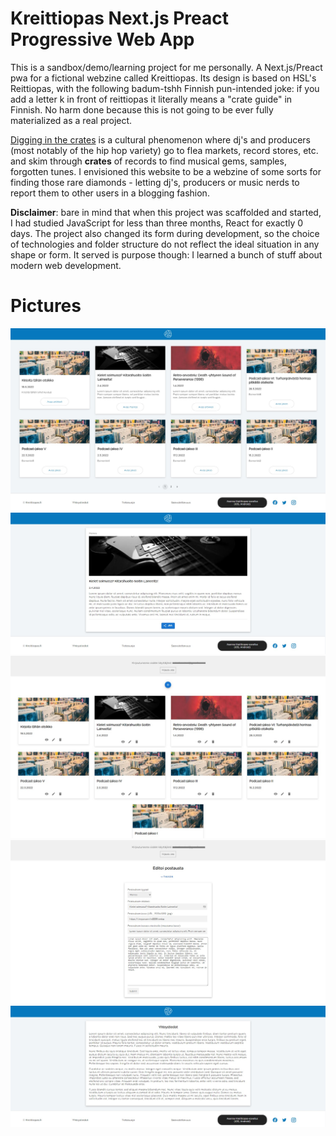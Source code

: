 # Kreittiopas Next.js Preact Progressive Web App

This is a sandbox/demo/learning project for me personally. A Next.js/Preact pwa for a fictional webzine called Kreittiopas. Its design is based on HSL's Reittiopas, with the following badum-tshh Finnish pun-intended joke: if you add a letter k in front of reittiopas it literally means a "crate guide" in Finnish. No harm done because this is not going to be ever fully materialized as a real project.

[Digging in the crates](https://www.urbandictionary.com/define.php?term=Diggin%27%20in%20the%20Crates) is a cultural phenomenon where dj's and producers (most notably of the hip hop variety) go to flea markets, record stores, etc. and skim through **crates** of records to find musical gems, samples, forgotten tunes. I envisioned this website to be a webzine of some sorts for finding those rare diamonds - letting dj's, producers or music nerds to report them to other users in a blogging fashion.

**Disclaimer**: bare in mind that when this project was scaffolded and started, I had studied JavaScript for less than three months, React for exactly 0 days. The project also changed its form during development, so the choice of technologies and folder structure do not reflect the ideal situation in any shape or form. It served is purpose though: I learned a bunch of stuff about modern web development.

# Pictures

![Kreittiopas Index Page](frontend/kreittiopas-index.jpg)
![Kreittiopas One Post](frontend/kreittiopas-post.jpg)
![Kreittiopas Admin Panel Front Page](frontend/kreittiopas-admin-panel.jpg)
![Kreittiopas Admin Panel Post Editor Page](frontend/kreittiopas-admin-post-editor.jpg)
![Kreittiopas Static Page](frontend/kreittiopas-page.jpg)
